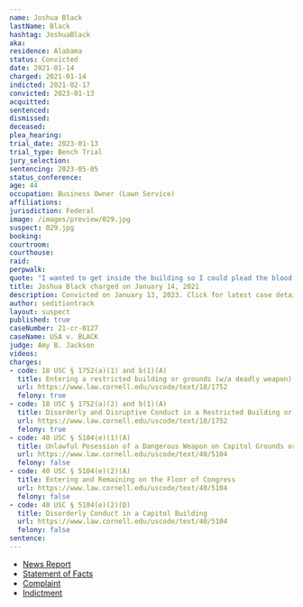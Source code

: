 ```yaml
---
name: Joshua Black
lastName: Black
hashtag: JoshuaBlack
aka:
residence: Alabama
status: Convicted
date: 2021-01-14
charged: 2021-01-14
indicted: 2021-02-17
convicted: 2023-01-13
acquitted:
sentenced:
dismissed:
deceased:
plea_hearing:
trial_date: 2023-01-13
trial_type: Bench Trial
jury_selection:
sentencing: 2023-05-05
status_conference:
age: 44
occupation: Business Owner (Lawn Service)
affiliations:
jurisdiction: Federal
image: /images/preview/029.jpg
suspect: 029.jpg
booking:
courtroom:
courthouse:
raid:
perpwalk:
quote: "I wanted to get inside the building so I could plead the blood of Jesus over it. That was my goal."
title: Joshua Black charged on January 14, 2021
description: Convicted on January 13, 2023. Click for latest case details.
author: seditiontrack
layout: suspect
published: true
caseNumber: 21-cr-0127
caseName: USA v. BLACK
judge: Amy B. Jackson
videos:
charges:
- code: 18 USC § 1752(a)(1) and b(1)(A)
  title: Entering a restricted building or grounds (w/a deadly weapon)
  url: https://www.law.cornell.edu/uscode/text/18/1752
  felony: true
- code: 18 USC § 1752(a)(2) and b(1)(A)
  title: Disorderly and Disruptive Conduct in a Restricted Building or Grounds (w/a deadly weapon)
  url: https://www.law.cornell.edu/uscode/text/18/1752
  felony: true
- code: 40 USC § 5104(e)(1)(A)
  title: Unlawful Posession of a Dangerous Weapon on Capitol Grounds or Buildings
  url: https://www.law.cornell.edu/uscode/text/40/5104
  felony: false
- code: 40 USC § 5104(e)(2)(A)
  title: Entering and Remaining on the Floor of Congress
  url: https://www.law.cornell.edu/uscode/text/40/5104
  felony: false
- code: 40 USC § 5104(e)(2)(D)
  title: Disorderly Conduct in a Capitol Building
  url: https://www.law.cornell.edu/uscode/text/40/5104
  felony: false
sentence:
---
```

- [News Report](https://www.wbrc.com/2021/01/14/leeds-man-charged-capitol-riot-identified-by-blood-his-cheek/)
- [Statement of Facts](https://www.justice.gov/opa/page/file/1354806/download)
- [Complaint](https://www.justice.gov/opa/page/file/1354811/download)
- [Indictment](https://storage.courtlistener.com/recap/gov.uscourts.dcd.227700/gov.uscourts.dcd.227700.59.0_1.pdf)
